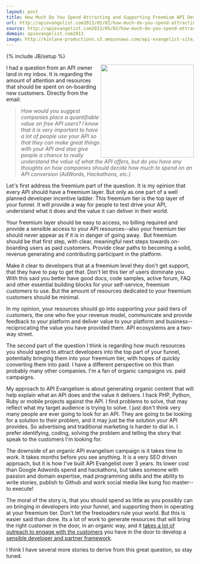 ```yaml
---
layout: post
title: How Much Do You Spend Attracting and Supporting Freemium API Developers
url: http://apievangelist.com2013/05/02/how-much-do-you-spend-attracting-and-supporting-freemium-api-developers/
source: http://apievangelist.com2013/05/02/how-much-do-you-spend-attracting-and-supporting-freemium-api-developers/
domain: apievangelist.com2013
image: http://kinlane-productions.s3.amazonaws.com/api-evangelist-site/blog/freemium-customers.jpg
---
```

{% include JB/setup %}<p>
     <img src="https://s3.amazonaws.com/kinlane-productions/bw-icons/freemium-customers.jpg"  width="250" align="right" />
</p>
<p>
     I had a question from an API owner land in my inbox. It is regarding the amount of attention and resources that should be spent on on-boarding new customers. Directly from the email:
</p>
<blockquote>
     <em>How would you suggest companies place a quantifiable value on free API users? I know that it is very important to have a lot of people use your API so that they can make great things with your API and also give people a chance to really understand the value of what the API offers, but do you have any thoughts on how companies should decide how much to spend on an API conversion (AdWords, Hackathons, etc.)</em>
</blockquote>
<p>
     Let's first address the freemium part of the question. It is my opinion that every API should have a freemium layer. But only as one part of a well planned developer incentive ladder. This freemium tier is the top layer of your funnel. It will provide a way for people to test drive your API, understand what it does and the value it can deliver in their world.
</p>
<p>
     Your freemium layer should be easy to access, no billing required and provide a sensible access to your API resources--also your freemium tier should never appear as if it is in danger of going away.  But freemium should be that first step, with clear, meaningful next steps towards on-boarding users as paid customers. Provide clear paths to becoming a solid, revenue generating and contributing participant in the platform.
</p>
<p>
     Make it clear to developers that at a freemium level they don't get support, that they have to pay to get that. Don't let this tier of users dominate you. With this said you better have good docs, code samples, active forum, FAQ and other essential building blocks for your self-service, freemium customers to use. But the amount of resources dedicated to your freemium customers should be minimal.
</p>
<p>
     In my opinion, your resources should go into supporting your paid tiers of customers, the one who fee your revenue model, communicate and provide feedback to your platform and deliver value to your platform and business--reciprocating the value you have provided them. API ecosystems are a two-way street.
</p>
<p>
     The second part of the question I think is regarding how much resources you should spend to attract developers into the top part of your funnel, potentially bringing them into your freemium tier, with hopes of quickly converting them into paid. I have a different perspective on this than probably many other companies. I'm a fan of organic campaigns vs. paid campaigns.
</p>
<p>
     My approach to API Evangelism is about generating organic content that will help explain what an API does and the value it delivers. I hack PHP, Python, Ruby or mobile projects against the API. I find problems to solve, that may reflect what my target audience is trying to solve. I just don't think very many people are ever going to look for an API. They are going to be looking for a solution to their problem, and it may just be the solution your API provides. So advertising and traditional marketing is harder to dial in. I prefer identifying, coding, solving the problem and telling the story that speak to the customers I'm looking for.
</p>
<p>
     The downside of an organic API evangelism campaign is it takes time to work. It takes months before you see anything. It is a very SEO driven approach, but it is how I've built API Evangelist over 3 years. Its lower cost than Google Adwords spend and hackathons, but takes someone with passion and domain expertise, mad programming skills and the ability to write stories, publish to Github and work social media like kung foo master--to execute!
</p>
<p>
     The moral of the story is, that you should spend as little as you possibly can on bringing in developers into your funnel, and supporting them in operating at your freemium tier. Don't let the freeloaders rule your world. But this is easier said than done. Its a lot of work to generate resources that will bring the right customer in the door, in an organic way, and it <a href="/2012/09/18/simple-api-developer-tracking-framework/">takes a lot of outreach to engage with the customers</a> you have in the door to develop a <a href="http://apievangelist.com/2012/01/31/four-potential-levels-of-an-api-business-ecosystem/">sensible developer and partner framework</a>.
</p>
<p>
     I think I have several more stories to derive from this great question, so stay tuned.
</p>
